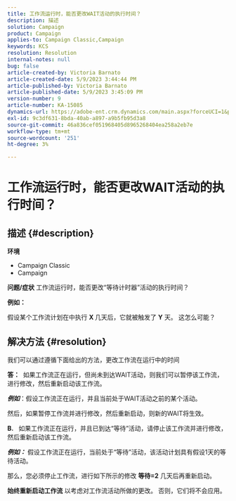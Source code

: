 ```yaml
---
title: 工作流运行时，能否更改WAIT活动的执行时间？
description: 描述
solution: Campaign
product: Campaign
applies-to: Campaign Classic,Campaign
keywords: KCS
resolution: Resolution
internal-notes: null
bug: false
article-created-by: Victoria Barnato
article-created-date: 5/9/2023 3:44:44 PM
article-published-by: Victoria Barnato
article-published-date: 5/9/2023 3:45:09 PM
version-number: 9
article-number: KA-15085
dynamics-url: https://adobe-ent.crm.dynamics.com/main.aspx?forceUCI=1&pagetype=entityrecord&etn=knowledgearticle&id=86dea067-80ee-ed11-8849-6045bd0065b6
exl-id: 9c3df631-8bda-40ab-a897-a9b5fb95d3a8
source-git-commit: 46a836cef051968405d8965268404ea258a2eb7e
workflow-type: tm+mt
source-wordcount: '251'
ht-degree: 3%

---
```


# 工作流运行时，能否更改WAIT活动的执行时间？

## 描述 {#description}

<b>环境</b>
- Campaign Classic
- Campaign


<b>问题/症状</b>
工作流运行时，能否更改“等待计时器”活动的执行时间？

<b>例如：</b>

假设某个工作流计划在中执行 <b>X </b>几天后，它就被触发了 <b>Y</b> 天。 这怎么可能？




## 解决方法 {#resolution}


我们可以通过遵循下面给出的方法，更改工作流在运行中的时间

<b>答：</b>  如果工作流正在运行，但尚未到达WAIT活动，则我们可以暂停该工作流，进行修改，然后重新启动该工作流。

<b>*例如</b>*：假设工作流正在运行，并且当前处于WAIT活动之前的某个活动。

然后，如果暂停工作流并进行修改，然后重新启动，则新的WAIT将生效。

<b>B.</b>   如果工作流正在运行，并且已到达“等待”活动，请停止该工作流并进行修改，然后重新启动该工作流。

<b>*例如：</b>* 假设工作流正在运行，当前处于“等待”活动，该活动计划具有假设1天的等待活动。

那么，您必须停止工作流，进行如下所示的修改 <b>等待=2</b> 几天后再重新启动。

<b>始终重新启动工作流</b> 以考虑对工作流活动所做的更改。 否则，它们将不会应用。
